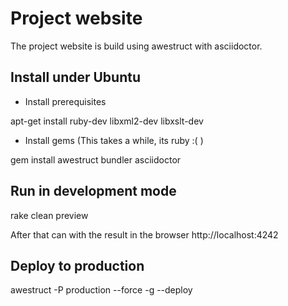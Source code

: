 Project website
==================

The project website is build using awestruct with asciidoctor.

## Install under Ubuntu

* Install prerequisites 

apt-get install ruby-dev libxml2-dev libxslt-dev

* Install gems (This takes a while, its ruby :( )

gem install awestruct bundler asciidoctor


## Run in development mode

rake clean preview

After that can with the result in the browser http://localhost:4242

## Deploy to production

awestruct -P production --force -g --deploy
